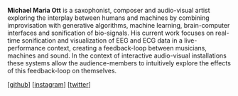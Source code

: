 

**Michael Maria Ott** is a saxophonist, composer and audio-visual artist exploring the interplay between humans and machines by combining improvisation with generative algorithms, machine learning, brain-computer interfaces and sonification of bio-signals. His current work focuses on real-time sonification and visualization of EEG and ECG data in a live-performance context, creating a feedback-loop between musicians, machines and sound. In the context of interactive audio-visual installations these systems allow the audience-members to intuitively explore the effects of this feedback-loop on themselves.

\[[github](https://github.com/michaelmariaott)\] \[[instagram](https://www.instagram.com/michaelmariaott/)\] \[[twitter](https://twitter.com/MichaelMariaOtt)\]
